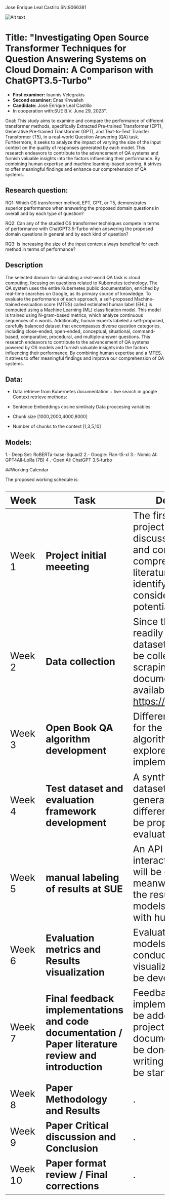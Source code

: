 Jose Enrique Leal Castillo SN:9066381

![Alt text](https://assets.digitalocean.com/articles/alligator/boo.svg "a title")

# Title: "Investigating Open Source Transformer Techniques for Question Answering Systems on Cloud Domain: A Comparison with ChatGPT3.5-Turbo"

- **First examiner:** Ioannis Velegrakis
- **Second examiner:** Enas Khwaileh
- **Candidate:** José Enrique Leal Castillo
- In cooperation with:SUE B.V. June 29, 2023".

Goal: This study aims to examine and compare the performance of different transformer methods, specifically Extracted Pre-trained Transformer (EPT), Generative Pre-trained Transformer (GPT), and Text-to-Text Transfer Transformer (T5), in a real-world Question Answering (QA) task. Furthermore, it seeks to analyze the impact of varying the size of the input context on the quality of responses generated by each model. This research endeavors to contribute to the advancement of QA systems and furnish valuable insights into the factors influencing their performance. By combining human expertise and machine learning-based scoring, it strives to offer meaningful findings and enhance our comprehension of QA systems.

## Research question:

RQ1: Which OS transformer method, EPT, GPT, or T5, demonstrates superior performance when answering the proposed domain questions in overall and by each type of question?

RQ2: Can any of the studied OS transformer techniques compete in terms of performance with ChatGPT3.5-Turbo when answering the proposed domain questions in general and by each kind of question?

RQ3: Is increasing the size of the input context always beneficial for each method in terms of performance?

## Description

The selected domain for simulating a real-world QA task is cloud computing, focusing on questions related to Kubernetes technology. The QA system uses the entire Kubernetes public documentation, enriched by real-time searches on Google, as its primary source of knowledge. To evaluate the performance of each approach, a self-proposed Machine-trained evaluation score (MTES) called estimated human label (EHL) is computed using a Machine Learning (ML) classification model. This model is trained using N-gram-based metrics, which analyze continuous sequences of n words. Additionally, human experts labeled a self-proposed, carefully balanced dataset that encompasses diverse question categories, including close-ended, open-ended, conceptual, situational, command-based, comparative, procedural, and multiple-answer questions. This research endeavors to contribute to the advancement of QA systems powered by OS models and furnish valuable insights into the factors influencing their performance. By combining human expertise and a MTES, it strives to offer meaningful findings and improve our comprehension of QA systems.


## Data:

- Data retrieve from Kubernetes documentation + live search in google
Context retrieve methods:

- Sentence Embeddings cosine similiraty
Data proccesing variables:

- Chunk size [1000,2000,4000,8000]

- Number of chunks to the context [1,3,5,10]

## Models:

1.- Deep Set: RoBERTa-base-Squad2
2.- Google: Flan-t5-xl
3.- Nomic AI: GPT4All-LoRa (7B)
4 .-Open AI: ChatGPT 3.5-turbo

##Working Calendar

The proposed working schedule is:
<style>
table {
  font-size: 30px;
}
</style>
| Week| Task|Description|State|
| -------- | -------- |  -------- | -------- |
| Week 1 | **Project initial meeeting** |The first steps in the project will involve discussing the scope and conducting a comprehensive literature review to identify key considerations and potential challenges. |Done ✅
| Week 2|  **Data collection**   | Since there is no readily available dataset, the data will be collected via web scraping from the documentation available at https://kubernetes.io/.| Done ✅
| Week 3|  **Open Book QA algorithm development**   | Different techniques for the Open Book QA algorithm will be explored and implemented in code.| Done ✅
| Week 4|  **Test dataset and evaluation framework development**   | A synthetic test dataset will be generated and different metrics will be proposed to evaluate the results.| Done ✅
| Week 5|  **manual labeling of results at SUE**   | An API and possible interactive dashboard will be developed meanwhile SUE labels the results of different models to evaluate with human feedback.| Done ✅
| Week 6|  **Evaluation metrics and Results visualization**   | Evaluation of the models will be conducted, Result visualization code will be developed.| Done ✅
| Week 7|  **Final feedback implementations and code documentation / Paper literature review and introduction**   | Feedback from the implementation will be added to thee project and code documentationn will be done, the paper writing initial part will be started .| Done ✅
| Week 8|  **Paper Methodology and Results**   | .| Done ✅
| Week 9|  **Paper Critical discussion and Conclusion**   | .| Done ✅
| Week 10|  **Paper format review / Final corrections**   | .| Done ✅
